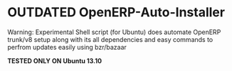 **OUTDATED**
OpenERP-Auto-Installer
======================

Warning: Experimental Shell script (for Ubuntu) does automate OpenERP trunk/v8 setup along with its all dependencies and easy commands to perfrom updates easily using bzr/bazaar

**TESTED ONLY ON Ubuntu 13.10**
